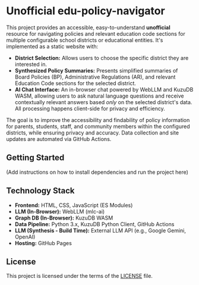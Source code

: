 # Unofficial edu-policy-navigator

This project provides an accessible, easy-to-understand **unofficial** resource for navigating policies and relevant education code sections for multiple configurable school districts or educational entities. It's implemented as a static website with:

*   **District Selection:** Allows users to choose the specific district they are interested in.
*   **Synthesized Policy Summaries:** Presents simplified summaries of Board Policies (BP), Administrative Regulations (AR), and relevant Education Code sections for the selected district.
*   **AI Chat Interface:** An in-browser chat powered by WebLLM and KuzuDB WASM, allowing users to ask natural language questions and receive contextually relevant answers based *only* on the selected district's data. All processing happens client-side for privacy and efficiency.

The goal is to improve the accessibility and findability of policy information for parents, students, staff, and community members within the configured districts, while ensuring privacy and accuracy. Data collection and site updates are automated via GitHub Actions.

## Getting Started

(Add instructions on how to install dependencies and run the project here)

## Technology Stack

*   **Frontend:** HTML, CSS, JavaScript (ES Modules)
*   **LLM (In-Browser):** WebLLM (mlc-ai)
*   **Graph DB (In-Browser):** KuzuDB WASM
*   **Data Pipeline:** Python 3.x, KuzuDB Python Client, GitHub Actions
*   **LLM (Synthesis - Build Time):** External LLM API (e.g., Google Gemini, OpenAI)
*   **Hosting:** GitHub Pages

## License

This project is licensed under the terms of the [LICENSE](LICENSE) file. 
